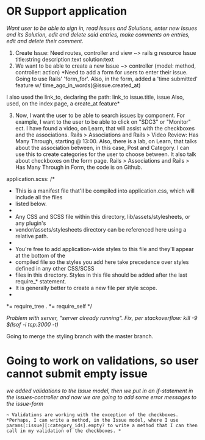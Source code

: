 # OR Support application
*Want user to be able to sign in, read Issues and Solutions, enter new Issues and its Solution, edit and delete said entries, make comments on entries, edit and delete their comment.*

1. Create Issue: Need routes, controller and view ~> rails g resource Issue title:string description:text solution:text
2. We want to be able to create a new Issue ~> controller (model: method, controller: action)
  *Need to add a form for users to enter their issue. Going to use Rails' 'form_for'.
  Also, in the form, added a 'time submitted' feature w/ time_ago_in_words(@issue.created_at)

  I also used the link_to, declaring the path: link_to issue.title, issue
  Also, used, on the index page, a create_at feature*

3. Now, I want the user to be able to search issues by component.  For example, I want to the user to be able to click on "SDC3" or "Monitor" ect.  I have found a video, on Learn, that will assist with the checkboxes and the associations.  Rails > Associations and Rails > Video Review: Has Many Through, starting @ 13:00.  Also, there is a lab, on Learn, that talks about the association between, in this case, Post and Category.  I can use this to create categories for the user to choose between.  It also talk about checkboxes on the form page.  Rails > Associations and Rails > Has Many Through in Form, the code is on Github.


application.scss:
/*
 * This is a manifest file that'll be compiled into application.css, which will include all the files
 * listed below.
 *
 * Any CSS and SCSS file within this directory, lib/assets/stylesheets, or any plugin's
 * vendor/assets/stylesheets directory can be referenced here using a relative path.
 *
 * You're free to add application-wide styles to this file and they'll appear at the bottom of the
 * compiled file so the styles you add here take precedence over styles defined in any other CSS/SCSS
 * files in this directory. Styles in this file should be added after the last require_* statement.
 * It is generally better to create a new file per style scope.
 *
 *= require_tree .
 *= require_self
 */  

 *Problem with server, "server already running".  Fix, per stackoverflow: kill -9 $(lsof -i tcp:3000 -t)*

 Going to merge the styling branch with the master branch.

 # Going to work on validations, so user cannot submit empty issue
  *we added validations to the Issue model, then we put in an if-statement in the issues-controller and now we are going to add some error messages to the issue-form*

    ~ Validations are working with the exception of the checkboxes.
    *Perhaps, I can write a method, in the Issue model, where I use params[:issue][:category_ids].empty? to write a method that I can then call in my validation of the checkboxes. * 
